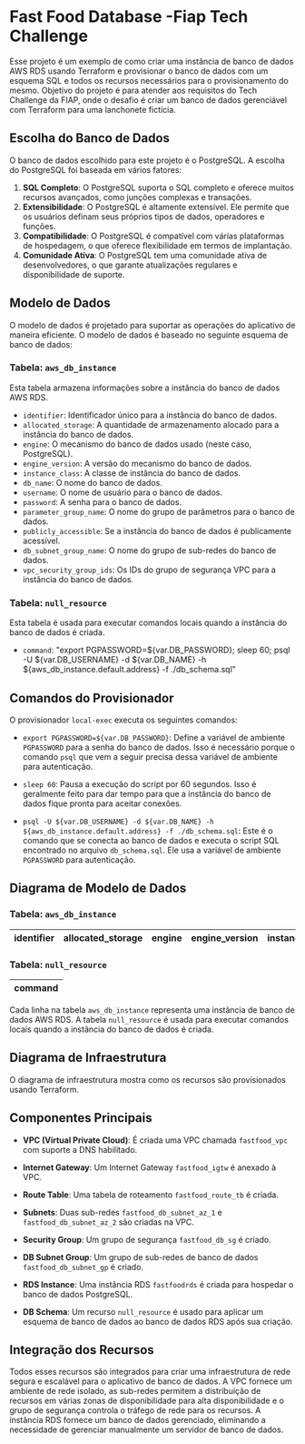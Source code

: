 # Fast Food Database -Fiap Tech Challenge

Esse projeto é um exemplo de como criar uma instância de banco de dados AWS RDS usando Terraform e provisionar o banco de dados com um esquema SQL e todos os recursos necessários para o provisionamento do mesmo.
Objetivo do projeto é para atender aos requisitos do Tech Challenge da FIAP, onde o desafio é criar um banco de dados gerenciável com Terraform para uma lanchonete fictícia.

## Escolha do Banco de Dados

O banco de dados escolhido para este projeto é o PostgreSQL. A escolha do PostgreSQL foi baseada em vários fatores:

1. **SQL Completo**: O PostgreSQL suporta o SQL completo e oferece muitos recursos avançados, como junções complexas e transações.
2. **Extensibilidade**: O PostgreSQL é altamente extensível. Ele permite que os usuários definam seus próprios tipos de dados, operadores e funções.
3. **Compatibilidade**: O PostgreSQL é compatível com várias plataformas de hospedagem, o que oferece flexibilidade em termos de implantação.
4. **Comunidade Ativa**: O PostgreSQL tem uma comunidade ativa de desenvolvedores, o que garante atualizações regulares e disponibilidade de suporte.

## Modelo de Dados

O modelo de dados é projetado para suportar as operações do aplicativo de maneira eficiente. O modelo de dados é baseado no seguinte esquema de banco de dados:

### Tabela: `aws_db_instance`

Esta tabela armazena informações sobre a instância do banco de dados AWS RDS.

- `identifier`: Identificador único para a instância do banco de dados.
- `allocated_storage`: A quantidade de armazenamento alocado para a instância do banco de dados.
- `engine`: O mecanismo do banco de dados usado (neste caso, PostgreSQL).
- `engine_version`: A versão do mecanismo do banco de dados.
- `instance_class`: A classe de instância do banco de dados.
- `db_name`: O nome do banco de dados.
- `username`: O nome de usuário para o banco de dados.
- `password`: A senha para o banco de dados.
- `parameter_group_name`: O nome do grupo de parâmetros para o banco de dados.
- `publicly_accessible`: Se a instância do banco de dados é publicamente acessível.
- `db_subnet_group_name`: O nome do grupo de sub-redes do banco de dados.
- `vpc_security_group_ids`: Os IDs do grupo de segurança VPC para a instância do banco de dados.

### Tabela: `null_resource`

Esta tabela é usada para executar comandos locais quando a instância do banco de dados é criada.

- `command`: "export PGPASSWORD=${var.DB_PASSWORD}; sleep 60; psql -U ${var.DB_USERNAME} -d ${var.DB_NAME} -h ${aws_db_instance.default.address} -f ./db_schema.sql"

## Comandos do Provisionador

O provisionador `local-exec` executa os seguintes comandos:

- `export PGPASSWORD=${var.DB_PASSWORD}`: Define a variável de ambiente `PGPASSWORD` para a senha do banco de dados. Isso é necessário porque o comando `psql` que vem a seguir precisa dessa variável de ambiente para autenticação.

- `sleep 60`: Pausa a execução do script por 60 segundos. Isso é geralmente feito para dar tempo para que a instância do banco de dados fique pronta para aceitar conexões.

- `psql -U ${var.DB_USERNAME} -d ${var.DB_NAME} -h ${aws_db_instance.default.address} -f ./db_schema.sql`: Este é o comando que se conecta ao banco de dados e executa o script SQL encontrado no arquivo `db_schema.sql`. Ele usa a variável de ambiente `PGPASSWORD` para autenticação.

## Diagrama de Modelo de Dados

### Tabela: `aws_db_instance`

| identifier | allocated_storage | engine | engine_version | instance_class | db_name | username | password | parameter_group_name | publicly_accessible | db_subnet_group_name | vpc_security_group_ids |
|------------|-------------------|--------|----------------|----------------|---------|----------|----------|----------------------|---------------------|----------------------|------------------------|

### Tabela: `null_resource`

| command |
|---------|

Cada linha na tabela `aws_db_instance` representa uma instância de banco de dados AWS RDS. A tabela `null_resource` é usada para executar comandos locais quando a instância do banco de dados é criada.


## Diagrama de Infraestrutura

O diagrama de infraestrutura mostra como os recursos são provisionados usando Terraform.

## Componentes Principais

- **VPC (Virtual Private Cloud)**: É criada uma VPC chamada `fastfood_vpc` com suporte a DNS habilitado.

- **Internet Gateway**: Um Internet Gateway `fastfood_igtw` é anexado à VPC.

- **Route Table**: Uma tabela de roteamento `fastfood_route_tb` é criada.

- **Subnets**: Duas sub-redes `fastfood_db_subnet_az_1` e `fastfood_db_subnet_az_2` são criadas na VPC.

- **Security Group**: Um grupo de segurança `fastfood_db_sg` é criado.

- **DB Subnet Group**: Um grupo de sub-redes de banco de dados `fastfood_db_subnet_gp` é criado.

- **RDS Instance**: Uma instância RDS `fastfoodrds` é criada para hospedar o banco de dados PostgreSQL.

- **DB Schema**: Um recurso `null_resource` é usado para aplicar um esquema de banco de dados ao banco de dados RDS após sua criação.

## Integração dos Recursos

Todos esses recursos são integrados para criar uma infraestrutura de rede segura e escalável para o aplicativo de banco de dados. A VPC fornece um ambiente de rede isolado, as sub-redes permitem a distribuição de recursos em várias zonas de disponibilidade para alta disponibilidade e o grupo de segurança controla o tráfego de rede para os recursos. A instância RDS fornece um banco de dados gerenciado, eliminando a necessidade de gerenciar manualmente um servidor de banco de dados.